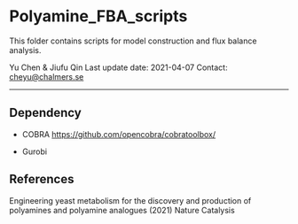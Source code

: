 # Polyamine_FBA_scripts

This folder contains scripts for model construction and flux balance analysis.

Yu Chen & Jiufu Qin
Last update date:    2021-04-07
Contact: cheyu@chalmers.se

___

## Dependency

* COBRA
  https://github.com/opencobra/cobratoolbox/

* Gurobi


## References

Engineering yeast metabolism for the discovery and production of polyamines and polyamine analogues (2021) Nature Catalysis


